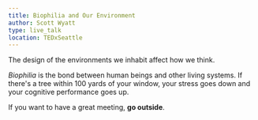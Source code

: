 ```yaml
---
title: Biophilia and Our Environment
author: Scott Wyatt
type: live_talk
location: TEDxSeattle
---
```


The design of the environments we inhabit affect how we think.

*Biophilia* is the bond between human beings and other living systems. If there's a tree within 100
yards of your window, your stress goes down and your cognitive performance goes up.

If you want to have a great meeting, **go outside**.
